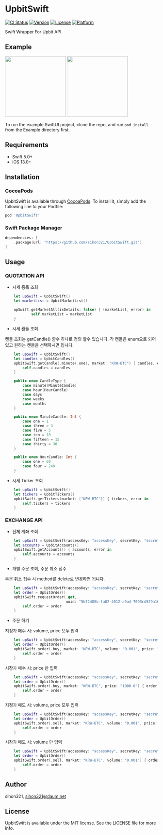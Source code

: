 # UpbitSwift

[![CI Status](https://img.shields.io/travis/sihon321/UpbitSwift.svg?style=flat)](https://travis-ci.org/sihon321/UpbitSwift)
[![Version](https://img.shields.io/cocoapods/v/UpbitSwift.svg?style=flat)](https://cocoapods.org/pods/UpbitSwift)
[![License](https://img.shields.io/cocoapods/l/UpbitSwift.svg?style=flat)](https://cocoapods.org/pods/UpbitSwift)
[![Platform](https://img.shields.io/cocoapods/p/UpbitSwift.svg?style=flat)](https://cocoapods.org/pods/UpbitSwift)

Swift Wrapper For Upbit API

## Example

<img src = "https://user-images.githubusercontent.com/12742588/111182826-a6166f00-85f2-11eb-9b09-3b1773792daf.png" width="200px"> <img src = "https://user-images.githubusercontent.com/12742588/111182724-897a3700-85f2-11eb-8c03-3af7b336dabd.png" width="200px"> 

To run the example SwiftUI project, clone the repo, and run `pod install` from the Example directory first.

## Requirements

- Swift 5.0+
- iOS 13.0+

## Installation

### CocoaPods

UpbitSwift is available through [CocoaPods](https://cocoapods.org). To install
it, simply add the following line to your Podfile:

```ruby
pod 'UpbitSwift'
```

### Swift Package Manager

```swift
dependencies: [
    .package(url: "https://github.com/sihon321/UpbitSwift.git")
]
```

## Usage

### QUOTATION API

- 시세 종목 조회
```swift
    let upSwift = UpbitSwift()
    let marketList = UpbitMarketList()
    
    upSwift.getMarketAll(isDetails: false) { (marketList, error) in
            self.marketList = marketList
    }
```
- 시세 캔들 조회

캔들 조회는 getCandle() 함수 하나로 정의 할수 있습니다. 각 캔들은 enum으로 되어있고 원하는 캔들을 선택하시면 됩니다.
```swift
    let upSwift = UpbitSwift()
    let candles = UpbitCandles()
    upbitSwift.getCandle(.minute(.one), market: "KRW-BTC") { candles, error in
        self.candles = candles
    }
```

```swift
    public enum CandleType {
        case minute(MinuteCandle)
        case hour(HourCandle)
        case days
        case weeks
        case months
    }

    public enum MinuteCandle: Int {
        case one = 1
        case three = 3
        case five = 5
        case ten = 10
        case fifteen = 15
        case thirty = 30
    }

    public enum HourCandle: Int {
        case one = 60
        case four = 240
    }
```

    
- 시세 Ticker 조회

```swift
    let upSwift = UpbitSwift()
    let tickers = UpbitTickers()
    upbitSwift.getTickers(market: ["KRW-BTC"]) { tickers, error in
        self.tickers = tickers
    }
```

### EXCHANGE API

- 전체 계좌 조회
```swift
    let upSwift = UpbitSwift(accessKey: "accessKey", secretKey: "secretKey")
    let accounts = UpbitAccounts()
    upbitSwift.getAccounts() { accounts, error in
        self.accounts = accounts
    }
```

- 개별 주문 조회, 주문 취소 접수

주문 취소 접수 시 method를 delete로 변경하면 됩니다.
```swift
    let upSwift = UpbitSwift(accessKey: "accessKey", secretKey: "secretKey")
    let order = UpbitOrder()
    upbitSwift.requestOrder(.get, 
                            uuid: "5b72488b-fa82-4012-a9a4-7093cd529a16") { order, error in
        self.order = order
    }
```
    
- 주문 하기

지정가 매수 시: volume, price 모두 입력
```swift
    let upSwift = UpbitSwift(accessKey: "accessKey", secretKey: "secretKey")
    let order = UpbitOrder()
    upbitSwift.order(.buy, market: "KRW-BTC", volume: "0.001", price: "1000.0") { order, error in
        self.order = order
    }
```

시장가 매수 시: price 만 입력
```swift
    let upSwift = UpbitSwift(accessKey: "accessKey", secretKey: "secretKey")
    let order = UpbitOrder()
    upbitSwift.order(.buy, market: "KRW-BTC", price: "1000.0") { order, error in
        self.order = order
    }
```

지정가 매도 시: volume, price 모두 입력
```swift
    let upSwift = UpbitSwift(accessKey: "accessKey", secretKey: "secretKey")
    let order = UpbitOrder()
    upbitSwift.order(.sell, market: "KRW-BTC", volume: "0.001", price: "1000.0") { order, error in
        self.order = order
    }
```

시장가 매도 시: volume 만 입력
```swift
    let upSwift = UpbitSwift(accessKey: "accessKey", secretKey: "secretKey")
    let order = UpbitOrder()
    upbitSwift.order(.sell, market: "KRW-BTC", volume: "0.001") { order, error in
        self.order = order
    }
```
    
## Author

sihon321, sihon321@daum.net

## License

UpbitSwift is available under the MIT license. See the LICENSE file for more info.
